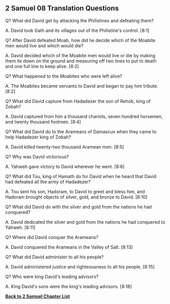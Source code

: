 ## 2 Samuel 08 Translation Questions ##

Q? What did David get by attacking the Philistines and defeating them?

A. David took Gath and its villages out of the Philistine's control. [8:1]

Q? After David defeated Moab, how did he decide which of the Moabite men would live and which would die?

A. David decided which of the Moabite men would live or die by making them lie down on the ground and measuring off two lines to put to death and one full line to keep alive. [8:2]

Q? What happened to the Moabites who were left alive?

A. The Moabites became servants to David and began to pay him tribute. [8:2]

Q? What did David capture from Hadadezer the son of Rehob, king of Zobah?

A. David captured from him a thousand chariots, seven hundred horsemen, and twenty thousand footmen. [8:4]

Q? What did David do to the Arameans of Damascus when they came to help Hadadezer king of Zobah?

A. David killed twenty-two thousand Aramean men. [8:5]

Q? Why was David victorious?

A. Yahweh gave victory to David wherever he went. [8:6]

Q? What did Tou, king of Hamath do for David when he heard that David had defeated all the army of Hadadezer?

A. Tou sent his son, Hadoram, to David to greet and bless him, and Hadoram brought objects of silver, gold, and bronze to David. [8:10]

Q? What did David do with the silver and gold from the nations he had conquered?

A. David dedicated the silver and gold from the nations he had conquered to Yahweh. [8:11]

Q? Where did David conquer the Arameans?

A. David conquered the Arameans in the Valley of Salt. [8:13]

Q? What did David administer to all his people?

A. David administered justice and righteousness to all his people. [8:15]

Q? Who were king David's leading advisors?

A. King David's sons were the king's leading advisors. [8:18]

__[Back to 2 Samuel Chapter List](./)__

